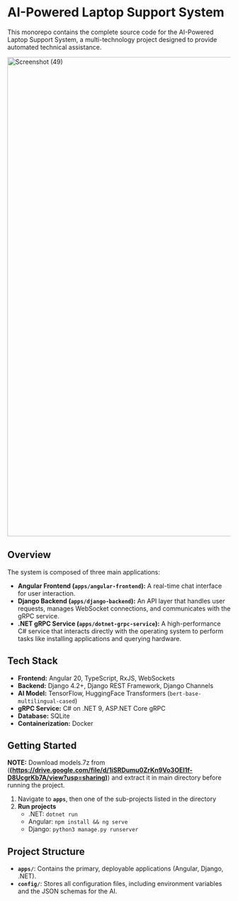 # AI-Powered Laptop Support System

This monorepo contains the complete source code for the AI-Powered Laptop Support System, a multi-technology project designed to provide automated technical assistance.

<img width="1920" height="1080" alt="Screenshot (49)" src="https://github.com/user-attachments/assets/ef9e1768-a3cc-438c-8311-2129069fa539" />


## Overview

The system is composed of three main applications:
- **Angular Frontend (`apps/angular-frontend`):** A real-time chat interface for user interaction.
- **Django Backend (`apps/django-backend`):** An API layer that handles user requests, manages WebSocket connections, and communicates with the gRPC service.
- **.NET gRPC Service (`apps/dotnet-grpc-service`):** A high-performance C# service that interacts directly with the operating system to perform tasks like installing applications and querying hardware.

## Tech Stack

- **Frontend:** Angular 20, TypeScript, RxJS, WebSockets
- **Backend:** Django 4.2+, Django REST Framework, Django Channels
- **AI Model:** TensorFlow, HuggingFace Transformers (`bert-base-multilingual-cased`)
- **gRPC Service:** C# on .NET 9, ASP.NET Core gRPC
- **Database:** SQLite
- **Containerization:** Docker

## Getting Started

**NOTE:** Download models.7z from (**(https://drive.google.com/file/d/1iSRDumu0ZrKn9Vo3OEl1f-D8UcgrKb7A/view?usp=sharing)**) and extract it in main directory before running the project.

1. Navigate to **`apps`**, then one of the sub-projects listed in the directory
2. **Run projects**
   - .NET: `dotnet run`
   - Angular: `npm install && ng serve`
   - Django: `python3 manage.py runserver`

## Project Structure

- **`apps/`**: Contains the primary, deployable applications (Angular, Django, .NET).
- **`config/`**: Stores all configuration files, including environment variables and the JSON schemas for the AI.
